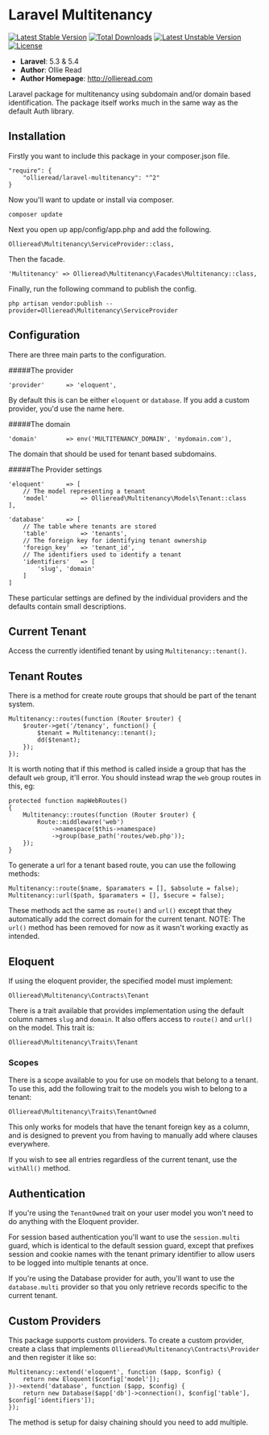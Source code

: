 # Laravel Multitenancy #

[![Latest Stable Version](https://poser.pugx.org/ollieread/laravel-multitenancy/v/stable.png)](https://packagist.org/packages/ollieread/laravel-multitenancy) [![Total Downloads](https://poser.pugx.org/ollieread/laravel-multitenancy/downloads.png)](https://packagist.org/packages/ollieread/laravel-multitenancy) [![Latest Unstable Version](https://poser.pugx.org/ollieread/laravel-multitenancy/v/unstable.png)](https://packagist.org/packages/ollieread/laravel-multitenancy) [![License](https://poser.pugx.org/ollieread/laravel-multitenancy/license.png)](https://packagist.org/packages/ollieread/laravel-multitenancy)

- **Laravel**: 5.3 & 5.4
- **Author**: Ollie Read 
- **Author Homepage**: http://ollieread.com

Laravel package for multitenancy using subdomain and/or domain based identification.
The package itself works much in the same way as the default Auth library.

## Installation ##

Firstly you want to include this package in your composer.json file.

    "require": {
        "ollieread/laravel-multitenancy": "^2"
    }
    
Now you'll want to update or install via composer.

    composer update

Next you open up app/config/app.php and add the following.

    Ollieread\Multitenancy\ServiceProvider::class,
    
Then the facade.

    'Multitenancy' => Ollieread\Multitenancy\Facades\Multitenancy::class,

Finally, run the following command to publish the config.

    php artisan vendor:publish --provider=Ollieread\Multitenancy\ServiceProvider
    
## Configuration ##

There are three main parts to the configuration.

#####The provider

    'provider'      => 'eloquent',
    
By default this is can be either `eloquent` or `database`. If you add a custom provider, you'd use the name here.

#####The domain

    'domain'        => env('MULTITENANCY_DOMAIN', 'mydomain.com'),
    
The domain that should be used for tenant based subdomains.

#####The Provider settings

    'eloquent'      => [
        // The model representing a tenant
        'model'         => Ollieread\Multitenancy\Models\Tenant::class
    ],
    
    'database'      => [
        // The table where tenants are stored
        'table'         => 'tenants',
        // The foreign key for identifying tenant ownership
        'foreign_key'   => 'tenant_id',
        // The identifiers used to identify a tenant
        'identifiers'   => [
            'slug', 'domain'
        ]
    ]
    
These particular settings are defined by the individual providers and the defaults contain small descriptions.

## Current Tenant ##

Access the currently identified tenant by using `Multitenancy::tenant()`.

## Tenant Routes ##

There is a method for create route groups that should be part of the tenant system.

    Multitenancy::routes(function (Router $router) {
        $router->get('/tenancy', function() {
            $tenant = Multitenancy::tenant();
            dd($tenant);
        });
    });
    
It is worth noting that if this method is called inside a group that has the default `web` group, it'll error. You should instead wrap the `web` group routes in this, eg:

    protected function mapWebRoutes()
    {
        Multitenancy::routes(function (Router $router) {
            Route::middleware('web')
                ->namespace($this->namespace)
                ->group(base_path('routes/web.php'));
        });
    }
    
To generate a url for a tenant based route, you can use the following methods:

    Multitenancy::route($name, $paramaters = [], $absolute = false);
    Multitenancy::url($path, $paramaters = [], $secure = false);
    
These methods act the same as `route()` and `url()` except that they automatically add the correct domain for the current tenant.
NOTE: The `url()` method has been removed for now as it wasn't working exactly as intended.

## Eloquent ##

If using the eloquent provider, the specified model must implement:

    Ollieread\Multitenancy\Contracts\Tenant
    
There is a trait available that provides implementation using the default column names `slug` and `domain`. It also offers access to `route()` and `url()` on the model. This trait is:

    Ollieread\Multitenancy\Traits\Tenant
    
### Scopes ###

There is a scope available to you for use on models that belong to a tenant. To use this, add the following trait to the models you wish to belong to a tenant:

    Ollieread\Multitenancy\Traits\TenantOwned
    
This only works for models that have the tenant foreign key as a column, and is designed to prevent you from having to manually add where clauses everywhere.

If you wish to see all entries regardless of the current tenant, use the `withAll()` method.

## Authentication ##

If you're using the `TenantOwned` trait on your user model you won't need to do anything with the Eloquent provider.

For session based authentication you'll want to use the `session.multi` guard, which is identical to the default session guard, except that prefixes session and cookie names with the tenant primary identifier to allow users to be logged into multiple tenants at once.

If you're using the Database provider for auth, you'll want to use the `database.multi` provider so that you only retrieve records specific to the current tenant.

## Custom Providers ##

This package supports custom providers. To create a custom provider, create a class that implements `Ollieread\Multitenancy\Contracts\Provider` and then register it like so:

    Multitenancy::extend('eloquent', function ($app, $config) {
        return new Eloquent($config['model']);
    })->extend('database', function ($app, $config) {
        return new Database($app['db']->connection(), $config['table'], $config['identifiers']);
    });
    
The method is setup for daisy chaining should you need to add multiple.
